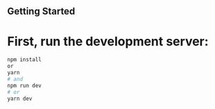 
## Getting Started

# First, run the development server:

```bash
npm install
or
yarn
# and
npm run dev
# or
yarn dev
```


